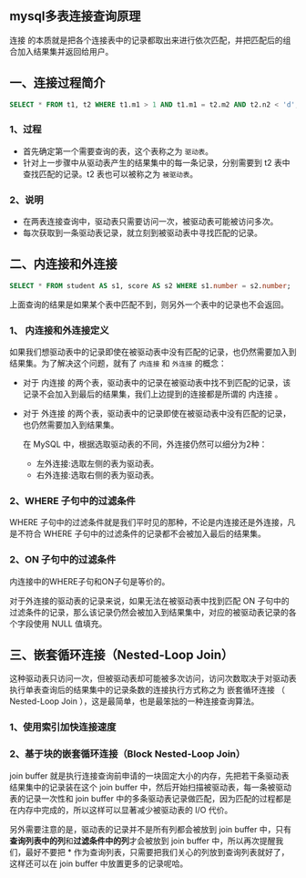 ## mysql多表连接查询原理
连接 的本质就是把各个连接表中的记录都取出来进行依次匹配，并把匹配后的组合加入结果集并返回给用户。

## 一、连接过程简介

```sql
SELECT * FROM t1, t2 WHERE t1.m1 > 1 AND t1.m1 = t2.m2 AND t2.n2 < 'd';
```

### 1、过程
* 首先确定第一个需要查询的表，这个表称之为 `驱动表`。
* 针对上一步骤中从驱动表产生的结果集中的每一条记录，分别需要到 t2 表中查找匹配的记录。t2 表也可以被称之为 `被驱动表`。

### 2、说明
* 在两表连接查询中，驱动表只需要访问一次，被驱动表可能被访问多次。
* 每次获取到一条驱动表记录，就立刻到被驱动表中寻找匹配的记录。

## 二、内连接和外连接

```sql
SELECT * FROM student AS s1, score AS s2 WHERE s1.number = s2.number;
```
上面查询的结果是如果某个表中匹配不到，则另外一个表中的记录也不会返回。

### 1、 内连接和外连接定义
如果我们想驱动表中的记录即使在被驱动表中没有匹配的记录，也仍然需要加入到结果集。为了解决这个问题，就有了 `内连接` 和 `外连接` 的概念：
* 对于 内连接 的两个表，驱动表中的记录在被驱动表中找不到匹配的记录，该记录不会加入到最后的结果集，我们上边提到的连接都是所谓的 内连接 。
* 对于 外连接 的两个表，驱动表中的记录即使在被驱动表中没有匹配的记录，也仍然需要加入到结果集。

    在 MySQL 中，根据选取驱动表的不同，外连接仍然可以细分为2种：
    * 左外连接:选取左侧的表为驱动表。
    * 右外连接:选取右侧的表为驱动表。

### 2、WHERE 子句中的过滤条件
WHERE 子句中的过滤条件就是我们平时见的那种，不论是内连接还是外连接，凡是不符合 WHERE 子句中的过滤条件的记录都不会被加入最后的结果集。
### 2、ON 子句中的过滤条件
内连接中的WHERE子句和ON子句是等价的。  

对于外连接的驱动表的记录来说，如果无法在被驱动表中找到匹配 ON 子句中的过滤条件的记录，那么该记录仍然会被加入到结果集中，对应的被驱动表记录的各个字段使用 NULL 值填充。

## 三、嵌套循环连接（Nested-Loop Join）
这种驱动表只访问一次，但被驱动表却可能被多次访问，访问次数取决于对驱动表执行单表查询后的结果集中的记录条数的连接执行方式称之为 嵌套循环连接 （ Nested-Loop Join ），这是最简单，也是最笨拙的一种连接查询算法。

### 1、使用索引加快连接速度
### 2、基于块的嵌套循环连接（Block Nested-Loop Join）
join buffer 就是执行连接查询前申请的一块固定大小的内存，先把若干条驱动表结果集中的记录装在这个 join buffer 中，然后开始扫描被驱动表，每一条被驱动表的记录一次性和 join buffer 中的多条驱动表记录做匹配，因为匹配的过程都是在内存中完成的，所以这样可以显著减少被驱动表的 I/O 代价。

另外需要注意的是，驱动表的记录并不是所有列都会被放到 join buffer 中，只有**查询列表中的列**和**过滤条件中的列**才会被放到 join buffer 中，所以再次提醒我们，最好不要把 * 作为查询列表，只需要把我们关心的列放到查询列表就好了，这样还可以在 join buffer 中放置更多的记录呢哈。